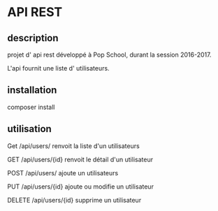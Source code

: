 # API REST
## description

projet d' api rest développé à Pop School, durant la session 2016-2017.

L'api fournit une liste d' utilisateurs.

## installation

composer install

## utilisation

Get /api/users/
renvoit la liste d'un utilisateurs

GET /api/users/{id}
renvoit le détail d'un utilisateur

POST /api/users/
ajoute un utilisateurs

PUT /api/users/{id}
ajoute ou modifie un utilisateur

DELETE /api/users/{id}
supprime un utilisateur
